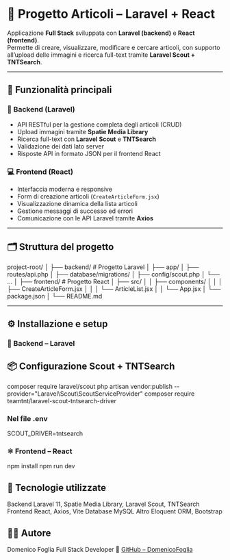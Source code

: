 # 📰 Progetto Articoli – Laravel + React

Applicazione **Full Stack** sviluppata con **Laravel (backend)** e **React (frontend)**.  
Permette di creare, visualizzare, modificare e cercare articoli, con supporto all’upload delle immagini e ricerca full-text tramite **Laravel Scout + TNTSearch**.

---

## 🚀 Funzionalità principali

### 🔧 Backend (Laravel)
- API RESTful per la gestione completa degli articoli (CRUD)
- Upload immagini tramite **Spatie Media Library**
- Ricerca full-text con **Laravel Scout** e **TNTSearch**
- Validazione dei dati lato server
- Risposte API in formato JSON per il frontend React

### 💻 Frontend (React)
- Interfaccia moderna e responsive
- Form di creazione articoli (`CreateArticleForm.jsx`)
- Visualizzazione dinamica della lista articoli
- Gestione messaggi di successo ed errori
- Comunicazione con le API Laravel tramite **Axios**

---

## 🗂️ Struttura del progetto

project-root/
│
├── backend/ # Progetto Laravel
│ ├── app/
│ ├── routes/api.php
│ ├── database/migrations/
│ ├── config/scout.php
│ └── ...
│
├── frontend/ # Progetto React
│ ├── src/
│ │ ├── components/
│ │ │ ├── CreateArticleForm.jsx
│ │ │ └── ArticleList.jsx
│ │ └── App.jsx
│ └── package.json
│
└── README.md


---

## ⚙️ Installazione e setup

### 🧩 Backend – Laravel

## 📦 Configurazione Scout + TNTSearch

composer require laravel/scout
php artisan vendor:publish --provider="Laravel\Scout\ScoutServiceProvider"
composer require teamtnt/laravel-scout-tntsearch-driver

### Nel file .env

SCOUT_DRIVER=tntsearch

### ⚛️ Frontend – React
npm install
npm run dev

## 🧠 Tecnologie utilizzate

Backend	Laravel 11, Spatie Media Library, Laravel Scout, TNTSearch
Frontend	React, Axios, Vite
Database	MySQL
Altro	Eloquent ORM, Bootstrap 

## 👨‍💻 Autore

Domenico Foglia
Full Stack Developer
🔗 [GitHub – DomenicoFoglia](https://github.com/DomenicoFoglia)

